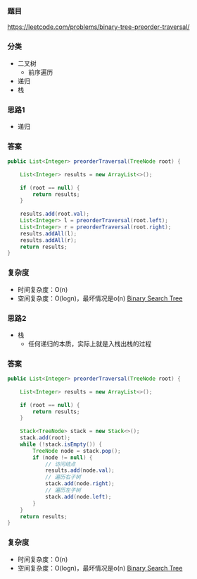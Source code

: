 ### 题目
https://leetcode.com/problems/binary-tree-preorder-traversal/

### 分类
* 二叉树
    * 前序遍历
* 递归
* 栈

### 思路1
* 递归

### 答案
```java
public List<Integer> preorderTraversal(TreeNode root) {
    
    List<Integer> results = new ArrayList<>();
    
    if (root == null) {
        return results;
    }
    
    results.add(root.val);
    List<Integer> l = preorderTraversal(root.left);
    List<Integer> r = preorderTraversal(root.right);
    results.addAll(l);
    results.addAll(r);
    return results;
}
```

### 复杂度
* 时间复杂度：O(n)
* 空间复杂度：O(logn)，最坏情况是o(n) [Binary Search Tree](https://github.com/HolmesJJ/CS2040S-Data-Structures-and-Algorithms/wiki/Binary-Search-Tree)

### 思路2
* 栈
    * 任何递归的本质，实际上就是入栈出栈的过程

### 答案
```java
public List<Integer> preorderTraversal(TreeNode root) {
    
    List<Integer> results = new ArrayList<>();
    
    if (root == null) {
        return results;
    }
    
    Stack<TreeNode> stack = new Stack<>();
    stack.add(root);
    while (!stack.isEmpty()) {
        TreeNode node = stack.pop();
        if (node != null) {
            // 访问结点
            results.add(node.val);
            // 遍历右子树
            stack.add(node.right);
            // 遍历左子树
            stack.add(node.left);
        }
    }
    return results;
}
```

### 复杂度
* 时间复杂度：O(n)
* 空间复杂度：O(logn)，最坏情况是o(n) [Binary Search Tree](https://github.com/HolmesJJ/CS2040S-Data-Structures-and-Algorithms/wiki/Binary-Search-Tree)
